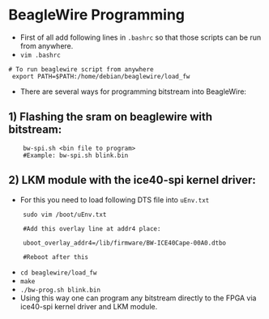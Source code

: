 # BeagleWire Programming 

- First of all add following lines in `.bashrc` so that those scripts can be run from anywhere.
- `vim .bashrc`

```
# To run beaglewire script from anywhere
 export PATH=$PATH:/home/debian/beaglewire/load_fw
```

- There are several ways for programming bitstream into BeagleWire:


## 1) Flashing the sram on beaglewire with bitstream:

```
    bw-spi.sh <bin file to program>
    #Example: bw-spi.sh blink.bin
``` 


## 2) LKM module with the ice40-spi kernel driver:

- For this you need to load following DTS file into `uEnv.txt`

```
    sudo vim /boot/uEnv.txt
    
    #Add this overlay line at addr4 place:

    uboot_overlay_addr4=/lib/firmware/BW-ICE40Cape-00A0.dtbo 

    #Reboot after this
``` 

- `cd beaglewire/load_fw`
- `make`
- `./bw-prog.sh blink.bin` 
- Using this way one can program any bitstream directly to the FPGA via ice40-spi kernel driver and LKM module.


